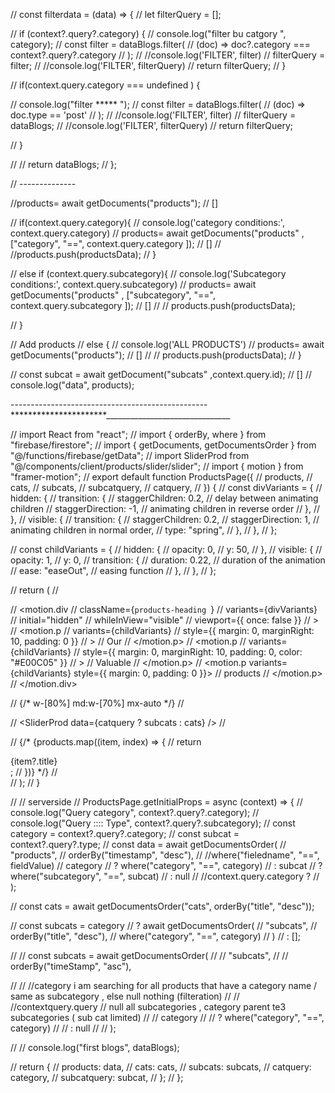 

// const filterdata = (data) => {
//   let filterQuery = [];

//   if (context?.query?.category) {
//     console.log("filter bu catgory  ", category);
//     const filter = dataBlogs.filter(
//       (doc) => doc?.category === context?.query?.category
//     );
//     //console.log('FILTER', filter)
//     filterQuery = filter;
//     //console.log('FILTER', filterQuery)
//     return filterQuery;
//   }

//   if(context.query.category === undefined ) {

//     console.log("filter *****  ");
//     const filter = dataBlogs.filter(
//       (doc) =>  doc.type == 'post'
//     );
//     //console.log('FILTER', filter)
//     filterQuery = dataBlogs;
//     //console.log('FILTER', filterQuery)
//     return filterQuery;

//   }

//  // return dataBlogs;
// };

// --------------

//products= await getDocuments("products"); //  []

//  if(context.query.category){
//   console.log('category conditions:', context.query.category)
//    products= await getDocuments("products" , ["category", "==", context.query.category ]); //  []
//   //products.push(productsData);
//  }

//  else if (context.query.subcategory){
//   console.log('Subcategory conditions:', context.query.subcategory)
//    products= await getDocuments("products" , ["subcategory", "==", context.query.subcategory ]); //  []
// //  products.push(productsData);

//  }

// Add products
//  else {
//   console.log('ALL PRODUCTS')
//   products= await getDocuments("products"); //  []
//  // products.push(productsData);
//  }

// const subcat = await getDocument("subcats" ,context.query.id); //  []
//  console.log("data", products);

-------------------------------------------------**********************_______________________________





// import React from "react";
// import { orderBy, where } from "firebase/firestore";
// import { getDocuments, getDocumentsOrder } from "@/functions/firebase/getData";
// import SliderProd from "@/components/client/products/slider/slider";
// import { motion } from "framer-motion";
// export default function ProductsPage({
//   products,
//   cats,
//   subcats,
//   subcatquery,
//   catquery,
// }) {
//   const divVariants = {
//     hidden: {
//       transition: {
//         staggerChildren: 0.2, // delay between animating children
//         staggerDirection: -1, // animating children in reverse order
//       },
//     },
//     visible: {
//       transition: {
//         staggerChildren: 0.2,
//         staggerDirection: 1, // animating children in normal order,
//         type: "spring",
//       },
//     },
//   };

//   const childVariants = {
//     hidden: {
//       opacity: 0,
//       y: 50,
//     },
//     visible: {
//       opacity: 1,
//       y: 0,
//       transition: {
//         duration: 0.22, // duration of the animation
//         ease: "easeOut", // easing function
//       },
//     },
//   };

//   return (
//     <div className=" w-[90%] mx-auto">
//       <motion.div
//         className={`products-heading `}
//         variants={divVariants}
//         initial="hidden"
//         whileInView="visible"
//         viewport={{ once: false }}
//       >
//         <motion.p
//           variants={childVariants}
//           style={{ margin: 0, marginRight: 10, padding: 0 }}
//         >
//           Our
//         </motion.p>
//         <motion.p
//           variants={childVariants}
//           style={{ margin: 0, marginRight: 10, padding: 0, color: "#E00C05" }}
//         >
//           Valuable
//         </motion.p>
//         <motion.p variants={childVariants} style={{ margin: 0, padding: 0 }}>
//           products
//         </motion.p>
//       </motion.div>

//       {/* w-[80%]  md:w-[70%] mx-auto */}
//       <div className=" mx-12">
//         <SliderProd data={catquery ? subcats : cats} />
//       </div>

//       {/* {products.map((item, index) => {
//         return <div>{item?.title}</div>;
//       })} */}
//     </div>
//   );
// }

// // serverside
// ProductsPage.getInitialProps = async (context) => {
//   console.log("Query category", context?.query?.category);
//   console.log("Query :::: Type", context?.query?.subcategory);
//   const category = context?.query?.category;
//   const subcat = context?.query?.type;
//   const data = await getDocumentsOrder(
//     "products",
//     orderBy("timestamp", "desc"),
//     //where("fieledname", "==", fieldValue)
//     category
//       ? where("category", "==", category)
//       : subcat
//       ? where("subcategory", "==", subcat)
//       : null
//     //context.query.category ?
//   );

//   const cats = await getDocumentsOrder("cats", orderBy("title", "desc"));

//   const subcats = category
//     ? await getDocumentsOrder(
//         "subcats",
//         orderBy("title", "desc"),
//         where("category", "==", category)
//       )
//     : [];

//     // const subcats = await getDocumentsOrder(
//     //   "subcats",
//     //   orderBy("timeStamp", "asc"),
    
//     //   //category i am searching for all products that have a category name / same as subcategory , else null nothing (filteration)
//     //   //contextquery.query  // null all subcategories , category parent te3 subcategories ( sub cat limited)
//     //   category
//     //     ? where("category", "==", category)
//     //     : null
//     // );






//   // console.log("first blogs", dataBlogs);

//   return {
//     products: data,
//     cats: cats,
//     subcats: subcats,
//     catquery: category,
//     subcatquery: subcat,
//   };
// };




